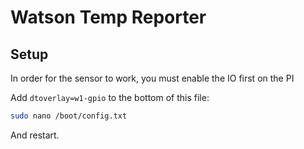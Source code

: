 # Watson Temp Reporter

## Setup
In order for the sensor to work, you must enable the IO first on the PI

Add `dtoverlay=w1-gpio` to the bottom of this file:
```bash
sudo nano /boot/config.txt
```
And restart.

